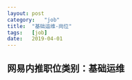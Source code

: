 ```yaml
---
layout:	post
category:	"job"
title:	"基础运维-岗位"
tags:	[job]
date:	2019-04-01
---
```

## 网易内推职位类别：基础运维
